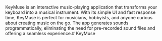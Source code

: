 KeyMuse is an interactive music-playing application that transforms your keyboard into a musical instrument. With its simple UI and fast response time, KeyMuse is perfect for musicians, hobbyists, and anyone curious about creating music on the go. The app generates sounds programmatically, eliminating the need for pre-recorded sound files and offering a seamless experience.# KeyMuse
